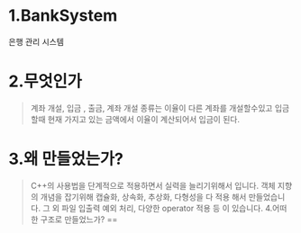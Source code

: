 1.BankSystem
==
은행 관리 시스템

2.무엇인가
=
>계좌 개설, 입금 , 출금, 계좌 개설 종류는 이율이 다른 계좌를 개설할수있고
 입금 할때 현재 가지고 있는 금액에서 이율이 계산되어서 입금이 된다.
 
3.왜 만들었는가?
 ==
 >C++의 사용법을 단계적으로 적용하면서 실력을 늘리기위해서 입니다.
 >객체 지향의 개념을 잡기위해 캡슐화, 상속화, 추상화, 다형성을 다 적용 해서 만들었습니다.
 >그 외 파일 입출력 예외 처리, 다양한 operator 적용 등 이 있습니다.
4.어떠한 구조로 만들었느가?
==

